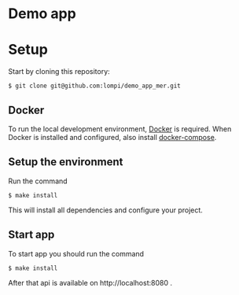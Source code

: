 Demo app
===================

# Setup

Start by cloning this repository:

    $ git clone git@github.com:lompi/demo_app_mer.git

## Docker

To run the local development environment, [Docker](https://docs.docker.com/install/#desktop) is required.
When Docker is installed and configured, also install [docker-compose](https://docs.docker.com/compose/install/).

## Setup the environment

Run the command

    $ make install

This will install all dependencies and configure your project.

## Start app

To start app you should run the command

    $ make install

After that api is available on http://localhost:8080 .